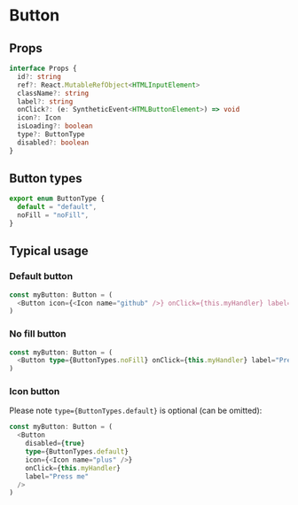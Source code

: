# Button

## Props

```typescript
interface Props {
  id?: string
  ref?: React.MutableRefObject<HTMLInputElement>
  className?: string
  label?: string
  onClick?: (e: SyntheticEvent<HTMLButtonElement>) => void
  icon?: Icon
  isLoading?: boolean
  type?: ButtonType
  disabled?: boolean
}
```

## Button types

```typescript
export enum ButtonType {
  default = "default",
  noFill = "noFill",
}
```

## Typical usage

### Default button

```typescript
const myButton: Button = (
  <Button icon={<Icon name="github" />} onClick={this.myHandler} label="Press me" />
)
```

### No fill button

```typescript
const myButton: Button = (
  <Button type={ButtonTypes.noFill} onClick={this.myHandler} label="Press me" />
)
```

### Icon button

Please note `type={ButtonTypes.default}` is optional (can be omitted):

```typescript
const myButton: Button = (
  <Button
    disabled={true}
    type={ButtonTypes.default}
    icon={<Icon name="plus" />}
    onClick={this.myHandler}
    label="Press me"
  />
)
```
